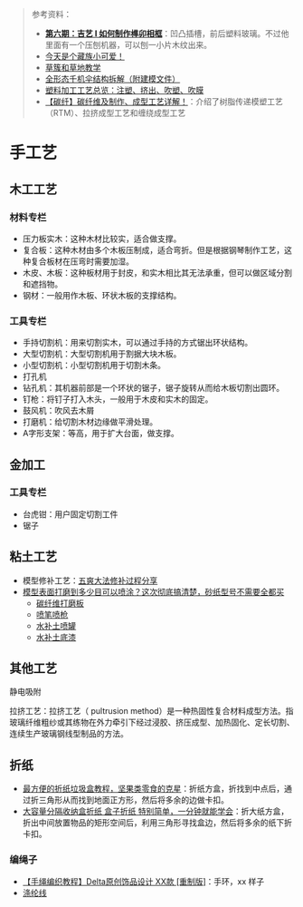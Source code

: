 > 参考资料：
>
> - [**第六期：吉艺 I 如何制作榫卯相框**](https://www.bilibili.com/s/video/BV13b411w7Lp)：凹凸插槽，前后塑料玻璃。不过他里面有一个压刨机器，可以刨一小片木纹出来。
> - [今天是个藏族小可爱！](https://www.bilibili.com/video/BV1NW4y1B7mu)
> - [草簇和草地教学](https://www.bilibili.com/video/BV1Nd4y1Z7T5)
> - [全形态千机伞结构拆解（附建模文件）](https://www.bilibili.com/video/BV1tF411q7YY)
> - [塑料加工工艺总览：注塑、挤出、吹塑、吹膜](https://www.bilibili.com/video/BV1n3411K7Ba/?spm_id_from=333.788.recommend_more_video.-1&vd_source=b736aa3d7f0fdf47b59ea3021dc810ab)
> - [【碳纤】碳纤维及制作、成型工艺详解！](https://www.sohu.com/a/412461011_656540)：介绍了树脂传递模塑工艺（RTM）、拉挤成型工艺和缠绕成型工艺

# 手工艺

## 木工工艺

### 材料专栏

- 压力板实木：这种木材比较实，适合做支撑。
- 复合板：这种木材由多个木板压制成，适合弯折。但是根据钢琴制作工艺，这种复合板材在压弯时需要加湿。
- 木皮、木板：这种板材用于封皮，和实木相比其无法承重，但可以做区域分割和遮挡物。
- 钢材：一般用作木板、环状木板的支撑结构。



### 工具专栏

- 手持切割机：用来切割实木，可以通过手持的方式锯出环状结构。
- 大型切割机：大型切割机用于割据大块木板。
- 小型切割机：小型切割机用于切割木条。
- 打孔机
- 钻孔机：其机器前部是一个环状的锯子，锯子旋转从而给木板切割出圆环。
- 钉枪：将钉子打入木头，一般用于木皮和实木的固定。
- 鼓风机：吹风去木屑
- 打磨机：给切割木材边缘做平滑处理。
- A字形支架：等高，用于扩大台面，做支撑。



## 金加工

### 工具专栏

- 台虎钳：用户固定切割工件
- 锯子



## 粘土工艺

- 模型修补工艺：[五爽大法修补过程分享](https://www.bilibili.com/video/BV1224y1s7FR/?spm_id_from=333.337.search-card.all.click&vd_source=b736aa3d7f0fdf47b59ea3021dc810ab)
- [模型表面打磨到多少目可以喷涂？这次彻底搞清楚，砂纸型号不需要全都买](https://www.bilibili.com/video/BV1E24y1s7np/?spm_id_from=333.337.search-card.all.click&vd_source=b736aa3d7f0fdf47b59ea3021dc810ab)
  - [碳纤维打磨板](https://item.taobao.com/item.htm?spm=a21n57.1.0.0.c958523cIW0Pkg&id=613713103011&ns=1&abbucket=1#detail)
  - [喷笔喷枪](https://item.taobao.com/item.htm?spm=a21n57.1.0.0.c958523cIW0Pkg&id=555460142635&ns=1&abbucket=1#detail)
  - [水补土喷罐](https://item.taobao.com/item.htm?spm=a21n57.1.0.0.c958523cIW0Pkg&id=557796125258&ns=1&abbucket=1#detail)
  - [水补土底漆](https://item.taobao.com/item.htm?spm=a21n57.1.0.0.5c4b523cVL3eiQ&id=332583894&ns=1&abbucket=1#detail)



## 其他工艺

静电吸附

拉挤工艺：拉挤工艺（ pultrusion method）是一种热固性复合材料成型方法。指玻璃纤维粗纱或其练物在外力牵引下经过浸胶、挤压成型、加热固化、定长切割、连续生产玻璃钢线型制品的方法。



## 折纸

- [最方便的折纸垃圾盒教程，坚果类零食的克星](https://www.bilibili.com/video/BV1s44y1t76Q/?spm_id_from=333.788.recommend_more_video.0&vd_source=b736aa3d7f0fdf47b59ea3021dc810ab)：折纸方盒，折找到中点后，通过折三角形从而找到地面正方形，然后将多余的边做卡扣。
- [大容量分隔收纳盒折纸 盒子折纸 特别简单，一分钟就能学会](https://www.bilibili.com/video/BV1Nd4y1N7cC/?spm_id_from=333.999.0.0&vd_source=b736aa3d7f0fdf47b59ea3021dc810ab)：折大纸方盒，折出中间放置物品的矩形空间后，利用三角形寻找盒边，然后将多余的纸下折卡扣。



### 编绳子

- [【手绳编织教程】Delta原创饰品设计 XX款 [重制版]](https://www.bilibili.com/video/BV12K411d7Gs/?spm_id_from=333.824.b_76696577626f785f7265706f7274.1)：手环，xx 样子
- [涤纶线](https://detail.tmall.com/item.htm?abbucket=19&id=726937759997&ns=1&spm=a21n57.1.0.0.3d6f523cZ0Y5Uq&skuId=5044380181094)
